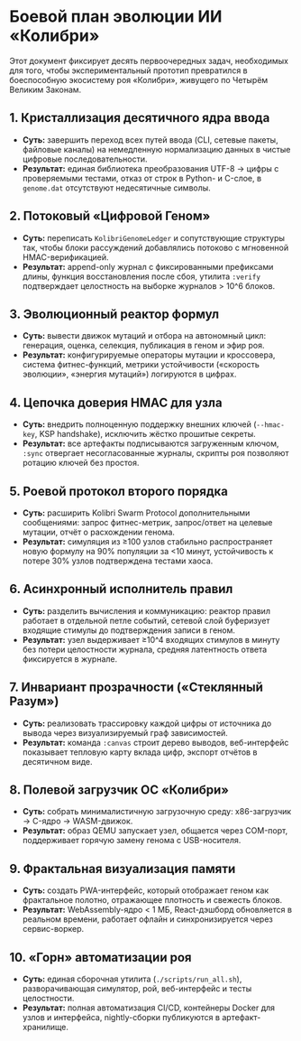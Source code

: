 # Боевой план эволюции ИИ «Колибри»

Этот документ фиксирует десять первоочередных задач, необходимых для того, чтобы экспериментальный прототип превратился в боеспособную экосистему роя «Колибри», живущего по Четырём Великим Законам.

## 1. Кристаллизация десятичного ядра ввода
- **Суть:** завершить переход всех путей ввода (CLI, сетевые пакеты, файловые каналы) на немедленную нормализацию данных в чистые цифровые последовательности.
- **Результат:** единая библиотека преобразования UTF-8 → цифры с проверяемыми тестами, отказ от строк в Python- и C-слое, в `genome.dat` отсутствуют недесятичные символы.

## 2. Потоковый «Цифровой Геном»
- **Суть:** переписать `KolibriGenomeLedger` и сопутствующие структуры так, чтобы блоки рассуждений добавлялись потоково с мгновенной HMAC-верификацией.
- **Результат:** append-only журнал с фиксированными префиксами длины, функция восстановления после сбоя, утилита `:verify` подтверждает целостность на выборке журналов > 10^6 блоков.

## 3. Эволюционный реактор формул
- **Суть:** вывести движок мутаций и отбора на автономный цикл: генерация, оценка, селекция, публикация в геном и эфир роя.
- **Результат:** конфигурируемые операторы мутации и кроссовера, система фитнес-функций, метрики устойчивости («скорость эволюции», «энергия мутаций») логируются в цифрах.

## 4. Цепочка доверия HMAC для узла
- **Суть:** внедрить полноценную поддержку внешних ключей (`--hmac-key`, KSP handshake), исключить жёстко прошитые секреты.
- **Результат:** все артефакты подписываются загруженным ключом, `:sync` отвергает несогласованные журналы, скрипты роя позволяют ротацию ключей без простоя.

## 5. Роевой протокол второго порядка
- **Суть:** расширить Kolibri Swarm Protocol дополнительными сообщениями: запрос фитнес-метрик, запрос/ответ на целевые мутации, отчёт о расхождении генома.
- **Результат:** симуляция из ≥100 узлов стабильно распространяет новую формулу на 90% популяции за <10 минут, устойчивость к потере 30% узлов подтверждена тестами хаоса.

## 6. Асинхронный исполнитель правил
- **Суть:** разделить вычисления и коммуникацию: реактор правил работает в отдельной петле событий, сетевой слой буферизует входящие стимулы до подтверждения записи в геном.
- **Результат:** узел выдерживает ≥10^4 входящих стимулов в минуту без потери целостности журнала, средняя латентность ответа фиксируется в журнале.

## 7. Инвариант прозрачности («Стеклянный Разум»)
- **Суть:** реализовать трассировку каждой цифры от источника до вывода через визуализируемый граф зависимостей.
- **Результат:** команда `:canvas` строит дерево выводов, веб-интерфейс показывает тепловую карту вклада цифр, экспорт отчётов в десятичном виде.

## 8. Полевой загрузчик ОС «Колибри»
- **Суть:** собрать минималистичную загрузочную среду: x86-загрузчик → C-ядро → WASM-движок.
- **Результат:** образ QEMU запускает узел, общается через COM-порт, поддерживает горячую замену генома с USB-носителя.

## 9. Фрактальная визуализация памяти
- **Суть:** создать PWA-интерфейс, который отображает геном как фрактальное полотно, отражающее плотность и свежесть блоков.
- **Результат:** WebAssembly-ядро < 1 МБ, React-дэшборд обновляется в реальном времени, работает офлайн и синхронизируется через сервис-воркер.

## 10. «Горн» автоматизации роя
- **Суть:** единая сборочная утилита (`./scripts/run_all.sh`), разворачивающая симулятор, рой, веб-интерфейс и тесты целостности.
- **Результат:** полная автоматизация CI/CD, контейнеры Docker для узлов и интерфейса, nightly-сборки публикуются в артефакт-хранилище.
